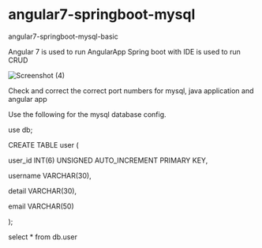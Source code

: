# angular7-springboot-mysql
angular7-springboot-mysql-basic

Angular 7 is used to run AngularApp
Spring boot with IDE is used to run CRUD

![Screenshot (4)](https://user-images.githubusercontent.com/47034028/79315815-2040fe00-7f21-11ea-9cbd-f957041db4f7.png)


Check and correct the correct port numbers for mysql, java application and angular app


Use the following for the mysql database config.

use db;

CREATE TABLE user (

user_id INT(6) UNSIGNED AUTO_INCREMENT PRIMARY KEY,

username VARCHAR(30),

detail VARCHAR(30),

email VARCHAR(50)

);

select * from db.user

